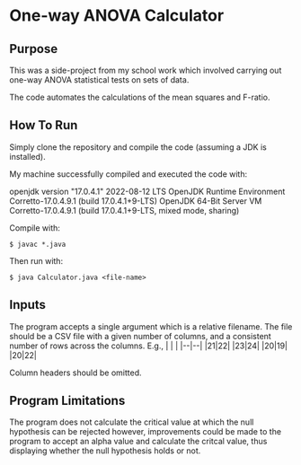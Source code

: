 # One-way ANOVA Calculator

## Purpose

This was a side-project from my school work which involved carrying out one-way ANOVA statistical tests on sets of data.

The code automates the calculations of the mean squares and F-ratio. 

##  How To Run

Simply clone the repository and compile the code (assuming a JDK is installed).

My machine successfully compiled and executed the code with:

openjdk version "17.0.4.1" 2022-08-12 LTS
OpenJDK Runtime Environment Corretto-17.0.4.9.1 (build 17.0.4.1+9-LTS)
OpenJDK 64-Bit Server VM Corretto-17.0.4.9.1 (build 17.0.4.1+9-LTS, mixed mode, sharing)

Compile with:

`$ javac *.java`

Then run with:

`$ java Calculator.java <file-name>`

## Inputs

The program accepts a single argument which is a relative filename. The file should be a CSV file with a given number of columns, and a consistent number
  of rows across the columns. E.g., 
 |  |  |
 |--|--|
 |21|22|
 |23|24|
 |20|19|
 |20|22|
 
 Column headers should be omitted.
  
  ## Program Limitations 
  
The program does not calculate the critical value at which the null hypothesis can be rejected however, improvements could be made to the program to accept an alpha value and calculate the critcal value, thus displaying whether the null hypothesis holds or not.
  
  
